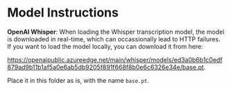 # Model Instructions

**OpenAI Whisper**: When loading the Whisper transcription model, the model is downloaded in real-time, which can occassionally lead to HTTP failures. If you want to load the model locally, you can download it from here:

https://openaipublic.azureedge.net/main/whisper/models/ed3a0b6b1c0edf879ad9b11b1af5a0e6ab5db9205f891f668f8b0e6c6326e34e/base.pt.

Place it in this folder as is, with the name `base.pt`.
